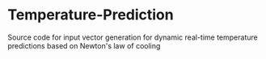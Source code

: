 # Temperature-Prediction
Source code for input vector generation for dynamic real-time temperature predictions based on Newton's law of cooling
